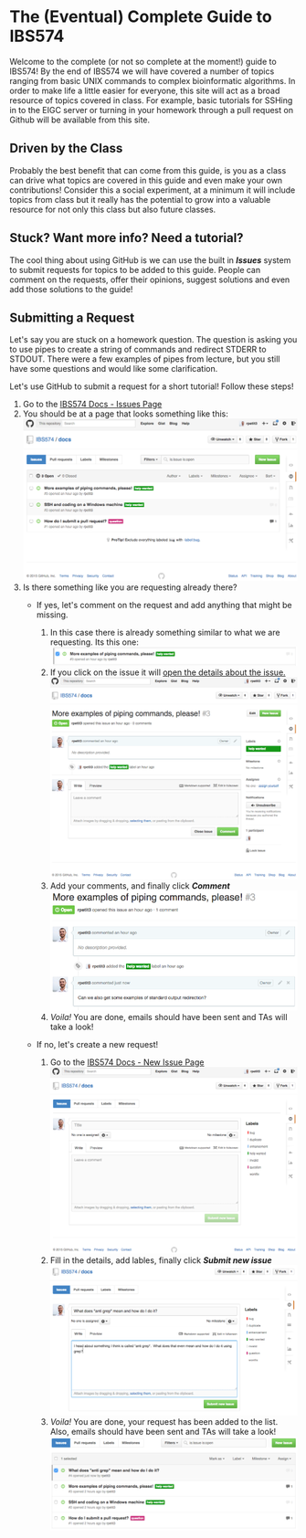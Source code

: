 # The (Eventual) Complete Guide to IBS574
Welcome to the complete (or not so complete at the moment!) guide to IBS574! By
the end of IBS574 we will have covered a number of topics ranging from basic
UNIX commands to complex bioinformatic algorithms. In order to make life a
little easier for everyone, this site will act as a broad resource of topics
covered in class.  For example, basic tutorials for SSHing in to the EIGC
server or turning in your homework through a pull request on Github will be
available from this site.

## Driven by the Class
Probably the best benefit that can come from this guide, is you as a class can
drive what topics are covered in this guide and even make your own
contributions! Consider this a social experiment, at a minimum it will include
topics from class but it really has the potential to grow into a valuable
resource for not only this class but also future classes.

## Stuck? Want more info? Need a tutorial?
The cool thing about using GitHub is we can use the built in **_Issues_**
system to submit requests for topics to be added to this guide. People can
comment on the requests, offer their opinions, suggest solutions and even add
those solutions to the guide!

## Submitting a Request
Let's say you are stuck on a homework question. The question is asking you to
use pipes to create a string of commands and redirect STDERR to STDOUT. There
were a few examples of pipes from lecture, but you still have some questions
and would like some clarification.

Let's use GitHub to submit a request for a short tutorial! Follow these steps!

1. Go to the [IBS574 Docs - Issues Page](https://github.com/IBS574/docs/issues)
2. You should be at a page that looks something like this:
![GitHub Issues](img/github-issues.png)
3. Is there something like you are requesting already there?
    * If yes, let's comment on the request and add anything that might be missing.
        1. In this case there is already something similar to what we are
           requesting. Its this one:
        ![GitHub Existing Issue](img/github-existing-issue.png)
        2. If you click on the issue it will [open the details about the issue.](https://github.com/IBS574/docs/issues/3)
        ![GitHub New Issue](img/github-issue-3.png)
        3. Add your comments, and finally click **_Comment_**
        ![GitHub Comment On Issue](img/github-issue-comment.png)
        4. *Voila!* You are done, emails should have been sent and TAs will take a look!

    * If no, let's create a new request!
        1. Go to the [IBS574 Docs - New Issue Page](https://github.com/IBS574/docs/issues/new)
        ![GitHub New Issue](img/github-new-issue.png)
        2. Fill in the details, add lables, finally click **_Submit new issue_**
        ![GitHub Create Issue](img/github-create-issue.png)
        3. *Voila!* You are done, your request has been added to the list.
        Also, emails should have been sent and TAs will take a look!
        ![GitHub Created Issue](img/github-created-issue.png)
